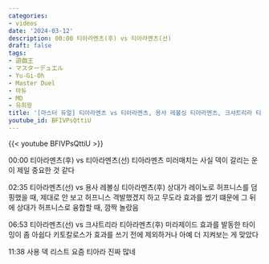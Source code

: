 ```yaml
---
categories:
- videos
date: '2024-03-12'
description: 00:00 티아라멘츠(후) vs 티아라멘츠(선)
draft: false
tags:
- 遊戯王
- マスターデュエル
- Yu-Gi-Oh
- Master Duel
- 마듀
- MD
- 유희왕
title: '[마스터 듀얼] 티아라멘츠 vs 티아라멘츠, 용사 레볼싱 티아라멘츠, 크샤트리라 티아라멘츠'
youtube_id: BFIVPsQttiU
---
```



{{< youtube BFIVPsQttiU >}}

00:00 티아라멘츠(후) vs 티아라멘츠(선)
티아라멘츠 미러매치는 사실 덱이 갈리는 운이 제일 중요한 것 같다

02:35 티아라멘츠(선) vs 용사 레볼싱 티아라멘츠(후)
상대가 레이노로 허프니스를 덤핑했을 때, 제대로 안 보고 허프니스 격발했겠지 하고 무도라 효과를 썼기 떄문에 그 뒤에 상대가 허프니스로 융합할 때, 깜짝 놀랐음

06:53 티아라멘츠(선) vs 크샤트리라 티아라멘츠(후)
미라제이드 효과를 발동한 타이밍이 좀 아쉽다
키토칼로스가 효과를 쓰기 전에  제외하거나 아예 더 지켜보는 게 맞았다

11:38 사용 덱 리스트
요즘 티아라 진짜 많네
